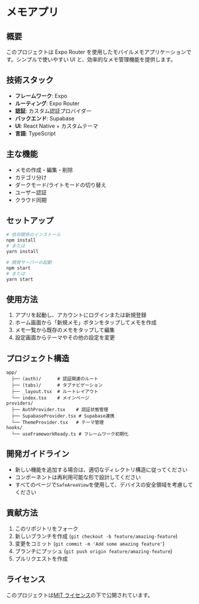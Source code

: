 # メモアプリ

## 概要

このプロジェクトは Expo Router を使用したモバイルメモアプリケーションです。シンプルで使いやすい UI と、効率的なメモ管理機能を提供します。

## 技術スタック

- **フレームワーク**: Expo
- **ルーティング**: Expo Router
- **認証**: カスタム認証プロバイダー
- **バックエンド**: Supabase
- **UI**: React Native + カスタムテーマ
- **言語**: TypeScript

## 主な機能

- メモの作成・編集・削除
- カテゴリ分け
- ダークモード/ライトモードの切り替え
- ユーザー認証
- クラウド同期

## セットアップ

```bash
# 依存関係のインストール
npm install
# または
yarn install

# 開発サーバーの起動
npm start
# または
yarn start
```

## 使用方法

1. アプリを起動し、アカウントにログインまたは新規登録
2. ホーム画面から「新規メモ」ボタンをタップしてメモを作成
3. メモ一覧から既存のメモをタップして編集
4. 設定画面からテーマやその他の設定を変更

## プロジェクト構造

```
app/
  ├── (auth)/      # 認証関連のルート
  ├── (tabs)/      # タブナビゲーション
  ├── _layout.tsx  # ルートレイアウト
  └── index.tsx    # メインページ
providers/
  ├── AuthProvider.tsx    # 認証状態管理
  ├── SupabaseProvider.tsx # Supabase連携
  └── ThemeProvider.tsx   # テーマ管理
hooks/
  └── useFrameworkReady.ts # フレームワーク初期化
```

## 開発ガイドライン

- 新しい機能を追加する場合は、適切なディレクトリ構造に従ってください
- コンポーネントは再利用可能な形で設計してください
- すべてのページで`SafeAreaView`を使用して、デバイスの安全領域を考慮してください

## 貢献方法

1. このリポジトリをフォーク
2. 新しいブランチを作成 (`git checkout -b feature/amazing-feature`)
3. 変更をコミット (`git commit -m 'Add some amazing feature'`)
4. ブランチにプッシュ (`git push origin feature/amazing-feature`)
5. プルリクエストを作成

## ライセンス

このプロジェクトは[MIT ライセンス](LICENSE)の下で公開されています。

